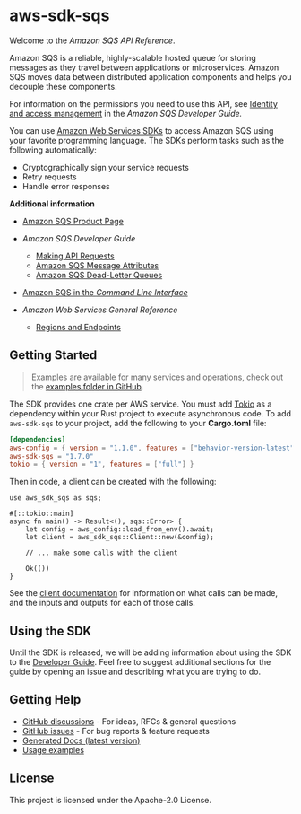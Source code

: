 # aws-sdk-sqs

Welcome to the _Amazon SQS API Reference_.

Amazon SQS is a reliable, highly-scalable hosted queue for storing messages as they travel between applications or microservices. Amazon SQS moves data between distributed application components and helps you decouple these components.

For information on the permissions you need to use this API, see [Identity and access management](https://docs.aws.amazon.com/AWSSimpleQueueService/latest/SQSDeveloperGuide/sqs-authentication-and-access-control.html) in the _Amazon SQS Developer Guide._

You can use [Amazon Web Services SDKs](http://aws.amazon.com/tools/#sdk) to access Amazon SQS using your favorite programming language. The SDKs perform tasks such as the following automatically:
  - Cryptographically sign your service requests
  - Retry requests
  - Handle error responses

__Additional information__
  - [Amazon SQS Product Page](http://aws.amazon.com/sqs/)
  - _Amazon SQS Developer Guide_
    - [Making API Requests](https://docs.aws.amazon.com/AWSSimpleQueueService/latest/SQSDeveloperGuide/sqs-making-api-requests.html)
    - [Amazon SQS Message Attributes](https://docs.aws.amazon.com/AWSSimpleQueueService/latest/SQSDeveloperGuide/sqs-message-metadata.html#sqs-message-attributes)
    - [Amazon SQS Dead-Letter Queues](https://docs.aws.amazon.com/AWSSimpleQueueService/latest/SQSDeveloperGuide/sqs-dead-letter-queues.html)

  - [Amazon SQS in the _Command Line Interface_](http://docs.aws.amazon.com/cli/latest/reference/sqs/index.html)
  - _Amazon Web Services General Reference_
    - [Regions and Endpoints](https://docs.aws.amazon.com/general/latest/gr/rande.html#sqs_region)

## Getting Started

> Examples are available for many services and operations, check out the
> [examples folder in GitHub](https://github.com/awslabs/aws-sdk-rust/tree/main/examples).

The SDK provides one crate per AWS service. You must add [Tokio](https://crates.io/crates/tokio)
as a dependency within your Rust project to execute asynchronous code. To add `aws-sdk-sqs` to
your project, add the following to your **Cargo.toml** file:

```toml
[dependencies]
aws-config = { version = "1.1.0", features = ["behavior-version-latest"] }
aws-sdk-sqs = "1.7.0"
tokio = { version = "1", features = ["full"] }
```

Then in code, a client can be created with the following:

```rust,no_run
use aws_sdk_sqs as sqs;

#[::tokio::main]
async fn main() -> Result<(), sqs::Error> {
    let config = aws_config::load_from_env().await;
    let client = aws_sdk_sqs::Client::new(&config);

    // ... make some calls with the client

    Ok(())
}
```

See the [client documentation](https://docs.rs/aws-sdk-sqs/latest/aws_sdk_sqs/client/struct.Client.html)
for information on what calls can be made, and the inputs and outputs for each of those calls.

## Using the SDK

Until the SDK is released, we will be adding information about using the SDK to the
[Developer Guide](https://docs.aws.amazon.com/sdk-for-rust/latest/dg/welcome.html). Feel free to suggest
additional sections for the guide by opening an issue and describing what you are trying to do.

## Getting Help

* [GitHub discussions](https://github.com/awslabs/aws-sdk-rust/discussions) - For ideas, RFCs & general questions
* [GitHub issues](https://github.com/awslabs/aws-sdk-rust/issues/new/choose) - For bug reports & feature requests
* [Generated Docs (latest version)](https://awslabs.github.io/aws-sdk-rust/)
* [Usage examples](https://github.com/awslabs/aws-sdk-rust/tree/main/examples)

## License

This project is licensed under the Apache-2.0 License.

